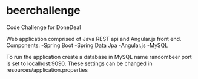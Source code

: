 # beerchallenge
Code Challenge for DoneDeal

Web application comprised of Java REST api and Angular.js front end.
  Components:
  -Spring Boot
  -Spring Data Jpa
  -Angular.js
  -MySQL
  
  To run the application create a database in MySQL name randombeer port is set to localhost:9090. These settings can be changed in 
  resources/application.properties

